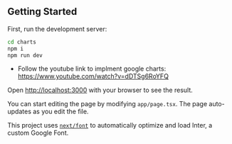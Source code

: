 ## Getting Started

First, run the development server:

```bash
cd charts 
npm i
npm run dev

```
- Follow the youtube link to implment google charts: https://www.youtube.com/watch?v=dDTSg6RoYFQ

Open [http://localhost:3000](http://localhost:3000) with your browser to see the result.

You can start editing the page by modifying `app/page.tsx`. The page auto-updates as you edit the file.

This project uses [`next/font`](https://nextjs.org/docs/basic-features/font-optimization) to automatically optimize and load Inter, a custom Google Font.

